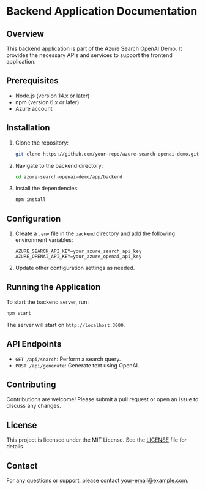 # Backend Application Documentation

## Overview
This backend application is part of the Azure Search OpenAI Demo. It provides the necessary APIs and services to support the frontend application.

## Prerequisites
- Node.js (version 14.x or later)
- npm (version 6.x or later)
- Azure account

## Installation
1. Clone the repository:
    ```sh
    git clone https://github.com/your-repo/azure-search-openai-demo.git
    ```
2. Navigate to the backend directory:
    ```sh
    cd azure-search-openai-demo/app/backend
    ```
3. Install the dependencies:
    ```sh
    npm install
    ```

## Configuration
1. Create a `.env` file in the `backend` directory and add the following environment variables:
    ```env
    AZURE_SEARCH_API_KEY=your_azure_search_api_key
    AZURE_OPENAI_API_KEY=your_azure_openai_api_key
    ```
2. Update other configuration settings as needed.

## Running the Application
To start the backend server, run:
```sh
npm start
```
The server will start on `http://localhost:3000`.

## API Endpoints
- `GET /api/search`: Perform a search query.
- `POST /api/generate`: Generate text using OpenAI.

## Contributing
Contributions are welcome! Please submit a pull request or open an issue to discuss any changes.

## License
This project is licensed under the MIT License. See the [LICENSE](../LICENSE) file for details.

## Contact
For any questions or support, please contact [your-email@example.com](mailto:your-email@example.com).
